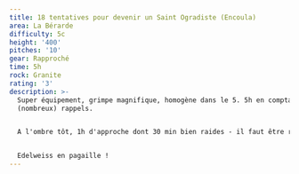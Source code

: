 ```yaml
---
title: 18 tentatives pour devenir un Saint Ogradiste (Encoula)
area: La Bérarde
difficulty: 5c
height: '400'
pitches: '10'
gear: Rapproché
time: 5h
rock: Granite
rating: '3'
description: >-
  Super équipement, grimpe magnifique, homogène dans le 5. 5h en comptant les
  (nombreux) rappels. 


  A l'ombre tôt, 1h d'approche dont 30 min bien raides - il faut être réveillé. 


  Edelweiss en pagaille !
---
```


